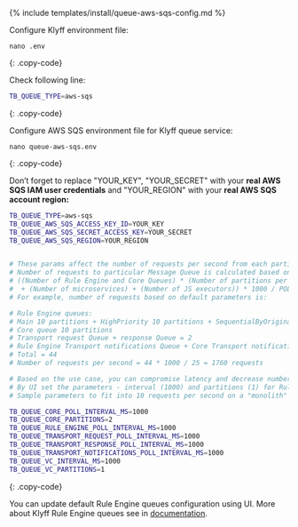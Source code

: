 {% include templates/install/queue-aws-sqs-config.md %}

Configure Klyff environment file:

```text
nano .env
```
{: .copy-code}

Check following line:

```bash
TB_QUEUE_TYPE=aws-sqs
```
{: .copy-code}

Configure AWS SQS environment file for Klyff queue service:

```text
nano queue-aws-sqs.env
```
{: .copy-code}

Don’t forget to replace "YOUR_KEY", "YOUR_SECRET" with your **real AWS SQS IAM user credentials** and "YOUR_REGION" with your **real AWS SQS account region:**

```bash
TB_QUEUE_TYPE=aws-sqs
TB_QUEUE_AWS_SQS_ACCESS_KEY_ID=YOUR_KEY
TB_QUEUE_AWS_SQS_SECRET_ACCESS_KEY=YOUR_SECRET
TB_QUEUE_AWS_SQS_REGION=YOUR_REGION


# These params affect the number of requests per second from each partitions per each queue.
# Number of requests to particular Message Queue is calculated based on the formula:
# ((Number of Rule Engine and Core Queues) * (Number of partitions per Queue) + (Number of transport queues)
#  + (Number of microservices) + (Number of JS executors)) * 1000 / POLL_INTERVAL_MS
# For example, number of requests based on default parameters is:

# Rule Engine queues:
# Main 10 partitions + HighPriority 10 partitions + SequentialByOriginator 10 partitions = 30
# Core queue 10 partitions
# Transport request Queue + response Queue = 2
# Rule Engine Transport notifications Queue + Core Transport notifications Queue = 2
# Total = 44
# Number of requests per second = 44 * 1000 / 25 = 1760 requests

# Based on the use case, you can compromise latency and decrease number of partitions/requests to the queue, if the message load is low.
# By UI set the parameters - interval (1000) and partitions (1) for Rule Engine queues.
# Sample parameters to fit into 10 requests per second on a "monolith" deployment: 

TB_QUEUE_CORE_POLL_INTERVAL_MS=1000
TB_QUEUE_CORE_PARTITIONS=2
TB_QUEUE_RULE_ENGINE_POLL_INTERVAL_MS=1000
TB_QUEUE_TRANSPORT_REQUEST_POLL_INTERVAL_MS=1000
TB_QUEUE_TRANSPORT_RESPONSE_POLL_INTERVAL_MS=1000
TB_QUEUE_TRANSPORT_NOTIFICATIONS_POLL_INTERVAL_MS=1000
TB_QUEUE_VC_INTERVAL_MS=1000
TB_QUEUE_VC_PARTITIONS=1
```
{: .copy-code}

You can update default Rule Engine queues configuration using UI. More about Klyff Rule Engine queues see in [documentation](/docs/{{docsPrefix}}user-guide/rule-engine-2-5/queues/).
